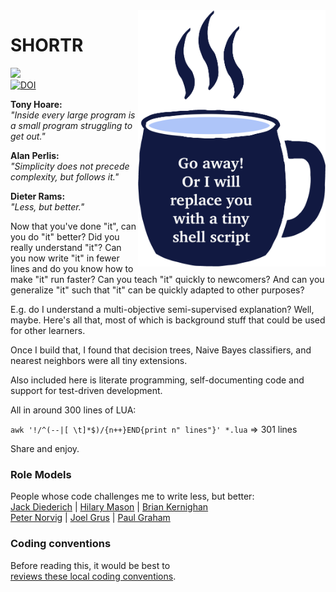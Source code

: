 
<img width=300 align=right src="https://raw.githubusercontent.com/timm/shortr/master/docs/img/cup.png">

# SHORTR
 
<a href="https://github.com/timm/shortr/actions/workflows/tests.yml"><img src="https://github.com/timm/shortr/actions/workflows/tests.yml/badge.svg"></a><br><a 
href="https://zenodo.org/badge/latestdoi/206205826"> <img src="https://zenodo.org/badge/206205826.svg" alt="DOI"></a>

 <b>Tony Hoare:</b><br>
<em>"Inside every large program is a small program struggling to get out."</em><p>
<b>Alan Perlis:</b><br><em>"Simplicity does not precede complexity, but follows it."</em><p>
<b>Dieter Rams:</b><br><em>"Less, but better."</em>

Now that you've done "it", can you do "it" better? Did you really understand "it"?
Can you now
write "it" in fewer lines and do you know how to make "it" run faster?
Can you teach "it" quickly to newcomers?
And can you generalize "it" such that "it" can be quickly
adapted to other purposes?

E.g. do I understand a multi-objective semi-supervised explanation?
Well, maybe. Here's all that, most of which is
background stuff that could be used for other learners.  

Once
I build that, I found that decision trees, Naive Bayes classifiers,
and nearest neighbors were all tiny extensions. 

Also included here
is literate programming, self-documenting code and support for
test-driven development. 

All in around 300 lines of LUA: <br>

`awk '!/^(--|[ \t]*$)/{n++}END{print n" lines"}' *.lua`   => 301 lines
     
Share and enjoy.

### Role Models
People whose code challenges me to write less, but better:     
[Jack Diederich](https://www.youtube.com/watch?v=o9pEzgHorH0) 
| [Hilary Mason](https://www.youtube.com/watch?v=l2btv0yUPNQ)
| [Brian Kernighan](https://www.oreilly.com/library/view/beautiful-code/9780596510046/ch01.html)    
  [Peter Norvig](http://norvig.com/lispy.html)
| [Joel Grus](https://github.com/joelgrus/data-science-from-scratch)
| [Paul Graham](http://www.paulgraham.com/onlisp.html)

### Coding conventions 
Before reading this, it would be best to     
[reviews these local coding conventions](https://github.com/timm/shortr/blob/master/CONTRIBUTE.md).
